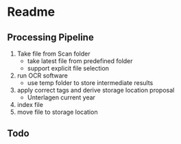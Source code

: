 # Readme

## Processing Pipeline

1. Take file from Scan folder
   * take latest file from predefined folder
   * support explicit file selection
1. run OCR software
   * use temp folder to store intermediate results
1. apply correct tags and derive storage location proposal
   * Unterlagen current year
1. index file
1. move file to storage location

## Todo